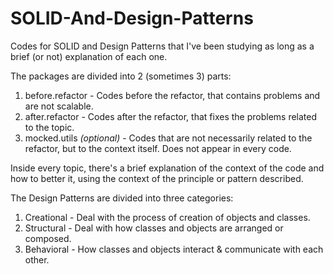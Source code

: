 # SOLID-And-Design-Patterns

Codes for SOLID and Design Patterns that I've been studying as long as a brief (or not)
explanation of each one.

The packages are divided into 2 (sometimes 3) parts:

1. before.refactor - Codes before the refactor, that contains problems and are not scalable.
2. after.refactor - Codes after the refactor, that fixes the problems related to the topic.
3. mocked.utils _(optional)_ - Codes that are not necessarily related to the refactor, but
   to the context itself. Does not appear in every code.

Inside every topic, there's a brief explanation of the context of the code and how to
better it, using the context of the principle or pattern described.

The Design Patterns are divided into three categories:

1. Creational - Deal with the process of creation of objects and classes.
2. Structural - Deal with how classes and objects are arranged or composed.
3. Behavioral - How classes and objects interact & communicate with each other.